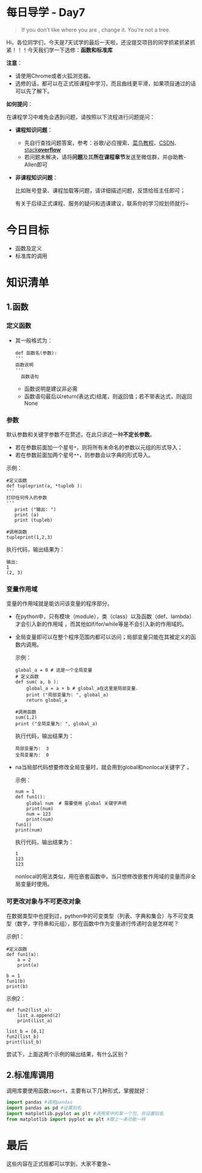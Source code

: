 # 每日导学 - Day7

> If you don’t like where you are , change it. You’re not a tree.

Hi，各位同学们，今天是7天试学的最后一天啦，还没提交项目的同学抓紧抓紧抓紧！！！今天我们学一下选修：**函数和标准库**

**注意**：

- 请使用Chrome或者火狐浏览器。
- 选修的话，都可以在正式班课程中学习，而且曲线更平滑，如果项目通过的话可以先了解下。

**如何提问**：

在课程学习中难免会遇到问题，请按照以下流程进行问题提问：

- **课程知识问题**：

  - 先自行查找问题答案，参考：谷歌/必应搜索、[菜鸟教程](http://www.runoob.com/sql/sql-tutorial.html)、[CSDN](https://www.csdn.net/)、[stack**overflow**](https://stackoverflow.com/)
  - 若问题未解决，请将**问题**及其**所在课程章节**发送至微信群，并@助教-Allen即可

- **非课程知识问题**：

  比如账号登录、课程加载等问题，请详细描述问题，反馈给班主任即可；

  有关于后续正式课程、服务的疑问和选课建议，联系你的学习规划师就行~

# 今日目标

- 函数及定义
- 标准库的调用

# 知识清单

## 1.函数

### 定义函数

- 其一般格式为：

  ```
  def 函数名(参数):
  '''
  函数说明
  '''
  	函数语句
  ```

  - 函数说明是建议非必需
  - 函数语句最后以return(表达式)结尾，则返回值；若不带表达式，则返回None

### 参数

默认参数和关键字参数不在赘述，在此只讲述一种**不定长参数**。

- 若在参数前面加一个星号`*`，则将所有未命名的参数以元组的形式导入；
- 若在参数前面加两个星号`**`，则参数会以字典的形式导入。

示例：

```
#定义函数
def tupleprint(a, *tupleb ):
'''
打印任何传入的参数
'''
   print ("输出: ")
   print (a)
   print (tupleb)
   
#调用函数
tupleprint(1,2,3)
```

执行代码，输出结果为：

```
输出: 
1
(2, 3)
```

### 变量作用域

变量的作用域就是能访问该变量的程序部分。

- 在python中，只有模块（module），类（class）以及函数（def、lambda）才会引入新的作用域 ，而其他如if/for/while等是不会引入新的作用域的。

- 全局变量即可以在整个程序范围内都可以访问；局部变量只能在其被定义的函数内调用。

  示例：

  ```
  global_a = 0 # 这是一个全局变量
  # 定义函数
  def sum( a, b ):
      global_a = a + b # global_a在这里是局部变量.
      print ("局部变量为: ", global_a)
      return global_a
     
  #调用函数
  sum(1,2)
  print ("全局变量为: ", global_a)
  ```

  执行代码，输出结果为：

  ```
  局部变量为:  3
  全局变量为:  0
  ```

- na当局部代码想要修改全局变量时，就会用到global和nonlocal关键字了 。

  示例：

  ```
  num = 1
  def fun1():
      global num  # 需要使用 global 关键字声明
      print(num) 
      num = 123
      print(num)
  fun1()
  print(num)
  ```

  执行代码，输出结果为：

  ```
  1
  123
  123
  ```

  nonlocal的用法类似，用在嵌套函数中，当只想修改嵌套作用域的变量而非全局变量时使用。

### 可更改对象与不可更改对象

在数据类型中也提到过，python中的可变类型（列表、字典和集合）与不可变类型（数字，字符串和元组），那在函数中作为变量进行传递时会是怎样呢？

示例1：

```
#定义函数
def fun1(a):
	a = 2
	print(a)
	
b = 1
fun1(b)
print(b)
```

示例2：

```
def fun2(list_a):
	list_a.append(2)
	print(list_a)
	
list_b = [0,1]
fun2(list_b)
print(list_b)
```

尝试下，上面这两个示例的输出结果，有什么区别？

## 2.标准库调用

调用库要使用函数`import`，主要有以下几种形式，掌握就好：

```python
import pandas #调用pandas
import pandas as pd #设置别名
import matplotlib.pyplot as plt #调用库中的某一个包，并设置别名
from matplotlib import pyplot as plt #跟上一条功能一样
```

# 最后

这些内容在正式班都可以学到，大家不要急~